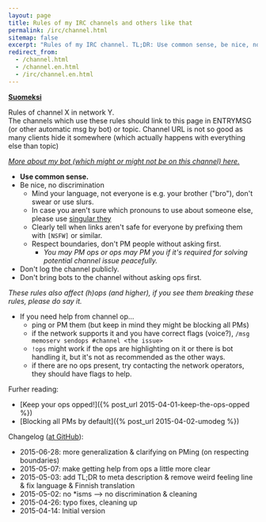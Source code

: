 ```yaml
---
layout: page
title: Rules of my IRC channels and others like that
permalink: /irc/channel.html
sitemap: false
excerpt: "Rules of my IRC channel. TL;DR: Use common sense, be nice, no discrimination, no public logging, don't bring bots without permission. Thanks ♥"
redirect_from:
  - /channel.html
  - /channel.en.html
  - /irc/channel.en.html
---
```


**[Suomeksi](channel.fi.html)**

Rules of channel X in network Y.<br/>The channels which use these rules
should link to this page in ENTRYMSG (or other automatic msg by bot) or
topic. Channel URL is not so good as many clients hide it somewhere (which
actually happens with everything else than topic)

*[More about my bot (which might or might not be on this channel) here.](bot.html)*

* **Use common sense.**
* Be nice, no discrimination
    * Mind your language, not everyone is e.g. your brother ("bro"), don't
      swear or use slurs.
    * In case you aren't sure which pronouns to use about someone else,
      please use [singular they](https://en.wikipedia.org/wiki/Singular_they)
    * Clearly tell when links aren't safe for everyone by prefixing them
      with `[NSFW]` or similar.
    * Respect boundaries, don't PM people without asking first.
        * *You may PM ops or ops may PM you if it's required for solving
          potential channel issue peacefully.*
* Don't log the channel publicly.
* Don't bring bots to the channel without asking ops first.


*These rules also affect (h)ops (and higher), if you see them breaking
these rules, please do say it.*

* If you need help from channel op...
    * ping or PM them (but keep in mind they might be blocking all PMs)
    * if the network supports it and you have correct flags (voice?),
      `/msg memoserv sendops #channel <the issue>`
    * `!ops` might work if the ops are highlighting on it or there is bot
      handling it, but it's not as recommended as the other ways.
    * if there are no ops present, try contacting the network operators,
      they should have flags to help.

Furher reading:

* [Keep your ops opped!]({% post_url 2015-04-01-keep-the-ops-opped %})
* [Blocking all PMs by default]({% post_url 2015-04-02-umodeg %})

Changelog ([at GitHub](https://github.com/Mikaela/mikaela.github.io/commits/master/pages/channel.markdown)):

* 2015-06-28: more generalization & clarifying on PMing (on respecting
  boundaries)
* 2015-05-07: make getting help from ops a little more clear
* 2015-05-03: add TL;DR to meta description & remove weird feeling line &
  fix language & Finnish translation
* 2015-05-02: no \*isms --> no discrimination & cleaning
* 2015-04-26: typo fixes, cleaning up
* 2015-04-14: Initial version
